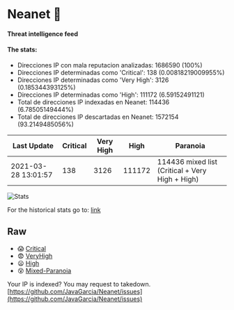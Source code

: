 # Neanet :hocho:
#### Threat intelligence feed
#### The stats:

- Direcciones IP con mala reputacion analizadas: 1686590 (100%)
- Direcciones IP determinadas como 'Critical':  138 (0.00818219009955%)
- Direcciones IP determinadas como 'Very High':  3126 (0.185344393125%)
- Direcciones IP determinadas como 'High':  111172 (6.59152491121)
- Total de direcciones IP indexadas en Neanet:  114436 (6.78505149444%)
- Total de direcciones IP descartadas en Neanet:  1572154 (93.2149485056%)

| Last Update | Critical | Very High | High | Paranoia |
| --- | --- | --- | --- | --- |
| 2021-03-28 13:01:57 | 138 | 3126 | 111172 | 114436 mixed list (Critical + Very High + High)|

![Stats](https://docs.google.com/spreadsheets/d/e/2PACX-1vSnaNMIXVabIpDJjufMlzH7poXnshF3mgd8Is1g9ytUEzVsP5my4Trn8f-xkoLLQ38xpL3HtmUexLo6/pubchart?oid=501124687&format=image)

For the historical stats go to: [link](/stats.csv)
## Raw
- :scream: [Critical](https://raw.githubusercontent.com/JavaGarcia/Neanet/master/blacklists/neanet_critical.txt)
- :fearful: [VeryHigh](https://raw.githubusercontent.com/JavaGarcia/Neanet/master/blacklists/neanet_veryHigh.txtt)
- :frowning: [High](https://raw.githubusercontent.com/JavaGarcia/Neanet/master/blacklists/neanet_high.txt)
- :dizzy_face: [Mixed-Paranoia](https://raw.githubusercontent.com/JavaGarcia/Neanet/master/blacklists/neanet_all.txt)


Your IP is indexed? You may request to takedown. [https://github.com/JavaGarcia/Neanet/issues](https://github.com/JavaGarcia/Neanet/issues)
































































































































































































































































































































































































































































































































































































































































































































































































































































































































































































































































































































































































































































































































































































































































































































































































































































































































































































































































































































































































































































































































































































































































































































































































































































































































































































































































































































































































































































































































































































































































































































































































































































































































































































































































































































































































































































































































































































































































































































































































































































































































































































































































































































































































































































































































































































































































































































































































































































































































































































































































































































































































































































































































































































